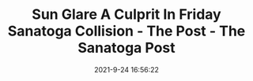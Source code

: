 ---
"title": "Sun Glare A Culprit In Friday Sanatoga Collision - The Post - The Sanatoga Post"
"date": "2021-9-24 16:56:22"
"feed_name": "GOOGLENEWSCONSTRUCTION"
"feed_website": "https://news.google.com/search?q=construction%2Bincident&hl=en-US&gl=US&ceid=US:en"
"feed_rss": "https://news.google.com/rss/search?q=construction%2Bincident&hl=en-US&gl=US&ceid=US:en"
"link": "https://sanatogapost.com/2021/09/24/sanatoga-collision-east-high-street/"
"file": "_posts/2021-1-1-6dd2606445ed5d6b354ff7b221eb1c88f701b2c9.md"
"accident": "1"
"drilling": "0"
"dead": "0"
"injured": "0"
"where": "unknown site"
"place": "unknown place"
---